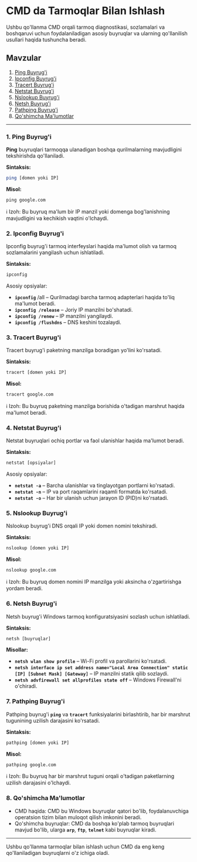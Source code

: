 # CMD da Tarmoqlar Bilan Ishlash

Ushbu qo'llanma CMD orqali tarmoq diagnostikasi, sozlamalari va boshqaruvi uchun foydalaniladigan asosiy buyruqlar va ularning qo'llanilish usullari haqida tushuncha beradi.

## Mavzular

1. [Ping Buyrug'i](#ping-buyrug-i)
2. [Ipconfig Buyrug'i](#ipconfig-buyrug-i)
3. [Tracert Buyrug'i](#tracert-buyrug-i)
4. [Netstat Buyrug'i](#netstat-buyrug-i)
5. [Nslookup Buyrug'i](#nslookup-buyrug-i)
6. [Netsh Buyrug'i](#netsh-buyrug-i)
7. [Pathping Buyrug'i](#pathping-buyrug-i)
8. [Qo'shimcha Ma'lumotlar](#qo-shimcha-ma-lumotlar)

---
### 1. Ping Buyrug'i

**Ping** buyruqlari tarmoqqa ulanadigan boshqa qurilmalarning mavjudligini tekshirishda qo'llaniladi.

**Sintaksis:**
```bash
ping [domen yoki IP]
```
**Misol:**
```cmd
ping google.com
```
ℹ Izoh: Bu buyruq ma'lum bir IP manzil yoki domenga bog'lanishning mavjudligini va kechikish vaqtini o'lchaydi.

### 2. Ipconfig Buyrug'i
Ipconfig buyrug'i tarmoq interfeyslari haqida ma'lumot olish va tarmoq sozlamalarini yangilash uchun ishlatiladi.

**Sintaksis:**

```cmd
ipconfig
```
Asosiy opsiyalar:
 - **`ipconfig`** /all – Qurilmadagi barcha tarmoq adapterlari haqida to'liq ma'lumot beradi.
 - **`ipconfig /release`** – Joriy IP manzilni bo'shatadi.
 - **`ipconfig /renew`** – IP manzilni yangilaydi.
 - **`ipconfig /flushdns`** – DNS keshini tozalaydi.
### 3. Tracert Buyrug'i
Tracert buyrug'i paketning manzilga boradigan yo'lini ko'rsatadi.

**Sintaksis:**

```cmd
tracert [domen yoki IP]
```
**Misol:**

```cmd
tracert google.com
```
ℹ Izoh: Bu buyruq paketning manzilga borishida o'tadigan marshrut haqida ma'lumot beradi.

### 4. Netstat Buyrug'i
Netstat buyruqlari ochiq portlar va faol ulanishlar haqida ma'lumot beradi.

**Sintaksis:**

```cmd
netstat [opsiyalar]
```
Asosiy opsiyalar:
 - **`netstat -a`** – Barcha ulanishlar va tinglayotgan portlarni ko'rsatadi.
 - **`netstat -n`** – IP va port raqamlarini raqamli formatda ko'rsatadi.
 - **`netstat -o`** – Har bir ulanish uchun jarayon ID (PID)ni ko'rsatadi.
### 5. Nslookup Buyrug'i
Nslookup buyrug'i DNS orqali IP yoki domen nomini tekshiradi.

**Sintaksis:**

```cmd
nslookup [domen yoki IP]
```
**Misol:**

```cmd
nslookup google.com
```
ℹ Izoh: Bu buyruq domen nomini IP manzilga yoki aksincha o'zgartirishga yordam beradi.

### 6. Netsh Buyrug'i
Netsh buyrug'i Windows tarmoq konfiguratsiyasini sozlash uchun ishlatiladi.

**Sintaksis:**

```cmd
netsh [buyruqlar]
```
**Misollar:**
 - **`netsh wlan show profile`** – Wi-Fi profil va parollarini ko'rsatadi.
 - **`netsh interface ip set address name="Local Area Connection" static [IP] [Subnet Mask] [Gateway]`** – IP manzilni statik qilib sozlaydi.
 - **`netsh advfirewall set allprofiles state off`** – Windows Firewall'ni o'chiradi.
### 7. Pathping Buyrug'i
Pathping buyrug'i **`ping`** va **`tracert`** funksiyalarini birlashtirib, har bir marshrut tugunining uzilish darajasini ko'rsatadi.

**Sintaksis:**

```cmd
pathping [domen yoki IP]
```
**Misol:**

```cmd
pathping google.com
```
ℹ Izoh: Bu buyruq har bir marshrut tuguni orqali o'tadigan paketlarning uzilish darajasini o'lchaydi.

### 8. Qo'shimcha Ma'lumotlar
 - CMD haqida: CMD bu Windows buyruqlar qatori bo'lib, foydalanuvchiga operatsion tizim bilan muloqot qilish imkonini beradi.
 - Qo'shimcha buyruqlar: CMD da boshqa ko'plab tarmoq buyruqlari mavjud bo'lib, ularga **`arp`**, **`ftp`**, **`telnet`** kabi buyruqlar kiradi.

---
Ushbu qo'llanma tarmoqlar bilan ishlash uchun CMD da eng keng qo'llaniladigan buyruqlarni o'z ichiga oladi.
